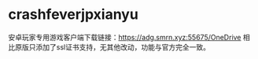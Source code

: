 # crashfeverjpxianyu
安卓玩家专用游戏客户端下载链接：https://adg.smrn.xyz:55675/OneDrive
相比原版只添加了ssl证书支持，无其他改动，功能与官方完全一致。
